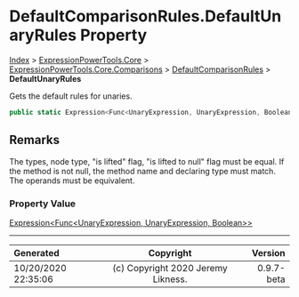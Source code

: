﻿# DefaultComparisonRules.DefaultUnaryRules Property

[Index](../index.md) > [ExpressionPowerTools.Core](ExpressionPowerTools.Core.a.md) > [ExpressionPowerTools.Core.Comparisons](ExpressionPowerTools.Core.Comparisons.n.md) > [DefaultComparisonRules](ExpressionPowerTools.Core.Comparisons.DefaultComparisonRules.cs.md) > **DefaultUnaryRules**

Gets the default rules for unaries.

```csharp
public static Expression<Func<UnaryExpression, UnaryExpression, Boolean>> DefaultUnaryRules { get; }
```

## Remarks

The types, node type, "is lifted" flag, "is lifted to null" flag must be equal.
            If the method is not null, the method name and declaring type must match.
            The operands must be equivalent.

### Property Value

 [Expression&lt;Func&lt;UnaryExpression, UnaryExpression, Boolean>>](https://docs.microsoft.com/dotnet/api/system.linq.expressions.expression-1) 


---

| Generated | Copyright | Version |
| :-- | :-: | --: |
| 10/20/2020 22:35:06 | (c) Copyright 2020 Jeremy Likness. | 0.9.7-beta |
